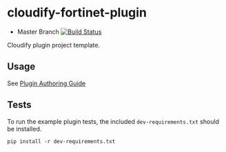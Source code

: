 cloudify-fortinet-plugin
========================

* Master Branch [![Build Status](https://travis-ci.org/cloudify-cosmo/cloudify-plugin-template.svg?branch=master)](https://travis-ci.org/cloudify-cosmo/cloudify-plugin-template)

Cloudify plugin project template.

## Usage

See [Plugin Authoring Guide](http://getcloudify.org/guide/3.2/plugins-authoring.html)

## Tests

To run the example plugin tests, the included `dev-requirements.txt` should be installed.

```
pip install -r dev-requirements.txt
```
